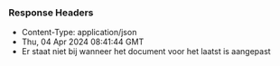 ### Response Headers
- Content-Type: application/json
- Thu, 04 Apr 2024 08:41:44 GMT
- Er staat niet bij wanneer het document voor het laatst is aangepast